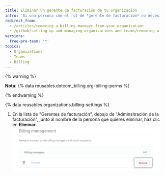 ```yaml
---
title: Eliminar un gerente de facturación de tu organización
intro: 'Si una persona con el rol de *gerente de facturación* no necesita seguir viendo o modificando la información de facturación de tu organización, puedes eliminar su acceso a la organización.'
redirect_from:
  - /articles/removing-a-billing-manager-from-your-organization
  - /github/setting-up-and-managing-organizations-and-teams/removing-a-billing-manager-from-your-organization
versions:
  free-pro-team: '*'
topics:
  - Organizations
  - Teams
  - Billing
---
```


{% warning %}

**Nota:** {% data reusables.dotcom_billing.org-billing-perms %}

{% endwarning %}

{% data reusables.organizations.billing-settings %}
1. En la lista de "Gerentes de facturación", debajo de "Adminsitración de la facturación", junto al nombre de la persona que quieres eliminar, haz clic en **Eliminar**. ![Eliminar gerente de facturación](/assets/images/help/billing/settings_billing_managers_remove_manager.png)
